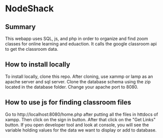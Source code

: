 # NodeShack

## Summary
This webapp uses SQL, js, and php in order to organize and find zoom classes for online learning and eduaction. It calls the google classroom api to get the classroom data.
## How to install locally
To install locally, clone this repo. After cloning, use xammp or lamp as an apache server and sql server. Clone the database schema using the zip located in the database folder. Change your apache port to 8080. 


## How to use js for finding classroom files
Go to http://localhost:8080/home.php after putting all the files in httdocs of xampp.
Then click on the sign in button.
After that click on the "Get Links" button. 
If you open developer tool and look at console, you will see the variable holding values for the data we want to display or add to database.
